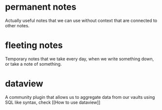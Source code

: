 # permanent notes 
Actually useful notes that we can use without context that are connected to other notes.

# fleeting notes 
Temporary notes that we take every day, when we write something down, or take a note of something.

# dataview
A community plugin that allows us to aggregate data from our vaults using SQL like syntax, check [[How to use dataview]] 
